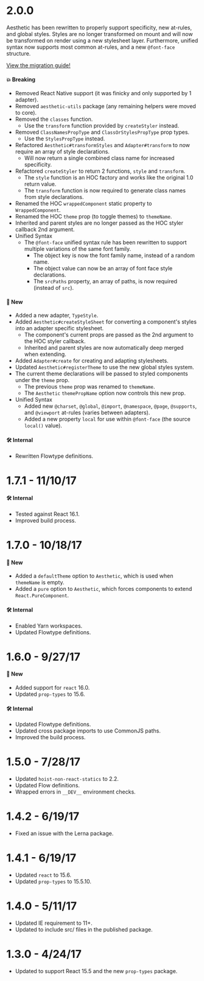 # 2.0.0
Aesthetic has been rewritten to properly support specificity, new at-rules, and global styles.
Styles are no longer transformed on mount and will now be transformed on render using a new
stylesheet layer. Furthermore, unified syntax now supports most common at-rules, and a new
`@font-face` structure.

[View the migration guide!](../../MIGRATE_2.0.md)

#### 💥 Breaking
* Removed React Native support (it was finicky and only supported by 1 adapter).
* Removed `aesthetic-utils` package (any remaining helpers were moved to core).
* Removed the `classes` function.
  * Use the `transform` function provided by `createStyler` instead.
* Removed `ClassNamesPropType` and `ClassOrStylesPropType` prop types.
  * Use the `StylesPropType` instead.
* Refactored `Aesthetic#transformStyles` and `Adapter#transform` to now require an array of style
  declarations.
  * Will now return a single combined class name for increased specificity.
* Refactored `createStyler` to return 2 functions, `style` and `transform`.
  * The `style` function is an HOC factory and works like the original 1.0 return value.
  * The `transform` function is now required to generate class names from style declarations.
* Renamed the HOC `wrappedComponent` static property to `WrappedComponent`.
* Renamed the HOC `theme` prop (to toggle themes) to `themeName`.
* Inherited and parent styles are no longer passed as the HOC styler callback 2nd argument.
* Unified Syntax
  * The `@font-face` unified syntax rule has been rewritten to support multiple variations of the
    same font family.
    * The object key is now the font family name, instead of a random name.
    * The object value can now be an array of font face style declarations.
    * The `srcPaths` property, an array of paths, is now required (instead of `src`).

#### 🚀 New
* Added a new adapter, `TypeStyle`.
* Added `Aesthetic#createStyleSheet` for converting a component's styles into an adapter
  specific stylesheet.
  * The component's current props are passed as the 2nd argument to the HOC styler callback.
  * Inherited and parent styles are now automatically deep merged when extending.
* Added `Adapter#create` for creating and adapting stylesheets.
* Updated `Aesthetic#registerTheme` to use the new global styles system.
* The current theme declarations will be passed to styled components under the `theme` prop.
  * The previous `theme` prop was renamed to `themeName`.
  * The `Aesthetic` `themePropName` option now controls this new prop.
* Unified Syntax
  * Added new `@charset`, `@global`, `@import`, `@namespace`, `@page`, `@supports`, and `@viewport`
    at-rules (varies between adapters).
  * Added a new property `local` for use within `@font-face` (the source `local()` value).

#### 🛠 Internal
* Rewritten Flowtype definitions.

# 1.7.1 - 11/10/17
#### 🛠 Internal
* Tested against React 16.1.
* Improved build process.

# 1.7.0 - 10/18/17
#### 🚀 New
* Added a `defaultTheme` option to `Aesthetic`, which is used when `themeName` is empty.
* Added a `pure` option to `Aesthetic`, which forces components to extend `React.PureComponent`.

#### 🛠 Internal
* Enabled Yarn workspaces.
* Updated Flowtype definitions.

# 1.6.0 - 9/27/17
#### 🚀 New
* Added support for `react` 16.0.
* Updated `prop-types` to 15.6.

#### 🛠 Internal
* Updated Flowtype definitions.
* Updated cross package imports to use CommonJS paths.
* Improved the build process.

# 1.5.0 - 7/28/17
* Updated `hoist-non-react-statics` to 2.2.
* Updated Flow definitions.
* Wrapped errors in `__DEV__` environment checks.

# 1.4.2 - 6/19/17
* Fixed an issue with the Lerna package.

# 1.4.1 - 6/19/17
* Updated `react` to 15.6.
* Updated `prop-types` to 15.5.10.

# 1.4.0 - 5/11/17
* Updated IE requirement to 11+.
* Updated to include src/ files in the published package.

# 1.3.0 - 4/24/17
* Updated to support React 15.5 and the new `prop-types` package.
